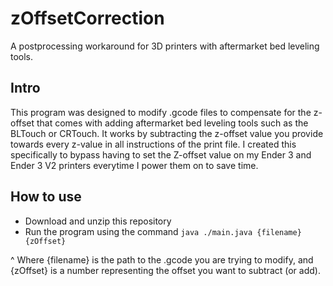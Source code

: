 # zOffsetCorrection
A postprocessing workaround for 3D printers with aftermarket bed leveling tools.
## Intro
This program was designed to modify .gcode files to compensate for the z-offset that comes with adding aftermarket bed leveling tools such as the BLTouch or CRTouch.
It works by subtracting the z-offset value you provide towards every z-value in all instructions of the print file. I created this specifically to bypass having to set the Z-offset value on my Ender 3 and Ender 3 V2 printers everytime I power them on to save time.

## How to use
- Download and unzip this repository
- Run the program using the command ```java ./main.java {filename} {zOffset} ```

^ Where {filename} is the path to the .gcode you are trying to modify, and {zOffset} is a number representing the offset you want to subtract (or add).
